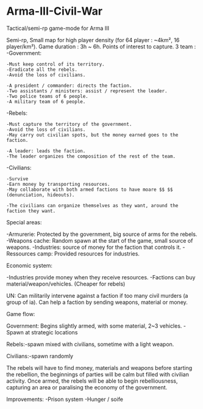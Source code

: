 # Arma-III-Civil-War
Tactical/semi-rp game-mode for Arma III

Semi-rp, Small map for high player density (for 64 player : ~4km², 16 player/km²).
Game duration : 3h ~ 6h.
Points of interest to capture.
3 team : 
  -Government:
  
    -Must keep control of its territory.
    -Eradicate all the rebels.
    -Avoid the loss of civilians.

    -A president / commander: directs the faction.
    -Two assistants / ministers: assist / represent the leader.
    -Two police teams of 6 people.
    -A military team of 6 people.
    
  -Rebels: 
  
    -Must capture the territory of the government.
    -Avoid the loss of civilians.
    -May carry out civilian spots, but the money earned goes to the faction.

    -A leader: leads the faction.
    -The leader organizes the composition of the rest of the team.

  -Civilians:
  
    -Survive
    -Earn money by transporting resources.
    -May collaborate with both armed factions to have moare $$ $$ (denunciation, hideouts).

    -The civilians can organize themselves as they want, around the faction they want.

Special areas:

  -Armurerie: Protected by the government, big source of arms for the rebels.
  -Weapons cache: Random spawn at the start of the game, small source of weapons.
  -Industries: source of money for the faction that controls it.
  -Ressources camp: Provided resources for industries.

Economic system: 

  -Industries provide money when they receive resources.
  -Factions can buy material/weapon/vehicles. (Cheaper for rebels)

UN:
Can militarily intervene against a faction if too many civil murders (a group of ia).
Can help a faction by sending weapons, material or money.

Game flow:

  Government: Begins slightly armed, with some material, 2~3 vehicles.
    -Spawn at strategic locations

  Rebels:-spawn mixed with civilians, sometime with a light weapon.

  Civilians:-spawn randomly

  The rebels will have to find money, materials and weapons before starting the rebellion, the beginnings of parties will be calm but   filled with civilian activity.
  Once armed, the rebels will be able to begin rebelliousness, capturing an area or paralising the economy of the government.


Improvements:
-Prison system
-Hunger / soife
